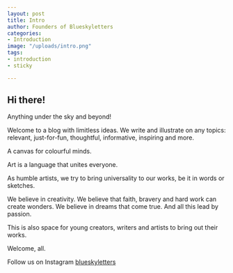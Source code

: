 ```yaml
---
layout: post
title: Intro
author: Founders of Blueskyletters
categories:
- Introduction
image: "/uploads/intro.png"
tags:
- introduction
- sticky

---
```

## Hi there!

Anything under the sky and beyond!

Welcome to a blog with limitless ideas. We write and illustrate on any topics: relevant, just-for-fun, thoughtful, informative, inspiring and more.

A canvas for colourful minds.

Art is a language that unites everyone.

As humble artists, we try to bring universality to our works, be it in words or sketches.

We believe in creativity. We believe that faith, bravery and hard work can create wonders. We believe in dreams that come true. And all this lead by passion.

This is also space for young creators, writers and artists to bring out their works.

Welcome, all.

Follow us on Instagram [blueskyletters](https://www.instagram.com/blueskyletters/ "blueskyletters")